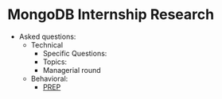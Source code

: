 # MongoDB Internship Research
- Asked questions:
    - Technical
        - Specific Questions:
        - Topics:
        - Managerial round
    - Behavioral:
        * [PREP](https://docs.google.com/document/d/1V7kiqfZ8a00_hLYRno0Ujyp7h-Qzv8kTALedWFk2Wd0/edit)
